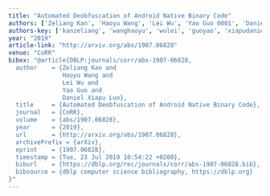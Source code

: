 ```yaml
---
title: "Automated Deobfuscation of Android Native Binary Code"
authors: ['Zeliang Kan', 'Haoyu Wang', 'Lei Wu', 'Yao Guo 0001', 'Daniel Xiapu Luo']
authors-key: ['kanzeliang', 'wanghaoyu', 'wulei', 'guoyao', 'xiapudaniel']
year: "2019"
article-link: "http://arxiv.org/abs/1907.06828"
venue: "CoRR"
bibex: "@article{DBLP:journals/corr/abs-1907-06828,
  author    = {Zeliang Kan and
               Haoyu Wang and
               Lei Wu and
               Yao Guo and
               Daniel Xiapu Luo},
  title     = {Automated Deobfuscation of Android Native Binary Code},
  journal   = {CoRR},
  volume    = {abs/1907.06828},
  year      = {2019},
  url       = {http://arxiv.org/abs/1907.06828},
  archivePrefix = {arXiv},
  eprint    = {1907.06828},
  timestamp = {Tue, 23 Jul 2019 10:54:22 +0200},
  biburl    = {https://dblp.org/rec/journals/corr/abs-1907-06828.bib},
  bibsource = {dblp computer science bibliography, https://dblp.org}
}"
---
```

